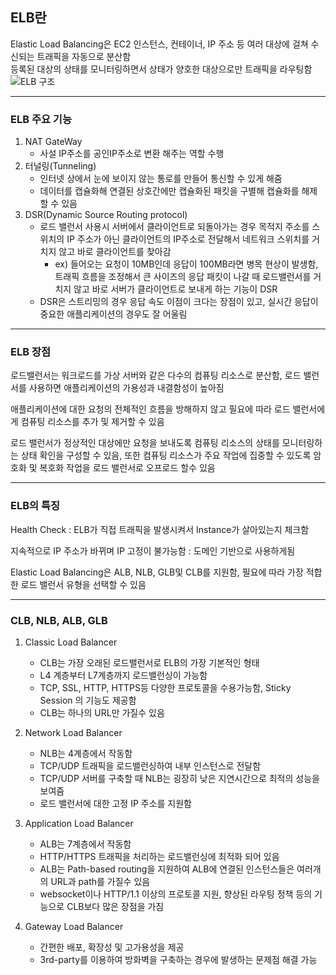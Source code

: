 ## ELB란
Elastic Load Balancing은 EC2 인스턴스, 컨테이너, IP 주소 등 여러 대상에 걸쳐 수신되는 트래픽을 자동으로 분산함  
등록된 대상의 상태를 모니터링하면서 상태가 양호한 대상으로만 트래픽을 라우팅함
![ELB 구조](https://media.amazonwebservices.com/blog/2014/elb_instances_1.png)

---
### ELB 주요 기능
1. NAT GateWay
    * 사설 IP주소를 공인IP주소로 변환 해주는 역할 수행
2. 터널링(Tunneling)
    * 인터넷 상에서 눈에 보이지 않는 통로를 만들어 통신할 수 있게 해줌
    * 데이터를 캡슐화해 연결된 상호간에만 캡슐화된 패킷을 구별해 캡슐화를 해제할 수 있음
3. DSR(Dynamic Source Routing protocol)
    * 로드 밸런서 사용시 서버에서 클라이언트로 되돌아가는 경우 목적지 주소를 스위치의 IP 주소가 아닌 클라이언트의 IP주소로 전달해서 네트워크 스위치를 거치지 않고 바로 클라이언트를 찾아감
        * ex) 들어오는 요청이 10MB인데 응답이 100MB라면 병목 현상이 발생함, 트래픽 흐름을 조정해서 큰 사이즈의 응답 패킷이 나갈 때 로드밸런서를 거치지 않고 바로 서버가 클라이언트로 보내게 하는 기능이 DSR
    * DSR은 스트리밍의 경우 응답 속도 이점이 크다는 장점이 있고, 실시간 응답이 중요한 애플리케이션의 경우도 잘 어울림

---
### ELB 장점
로드밸런서는 워크로드를 가상 서버와 같은 다수의 컴퓨팅 리소스로 분산함, 로드 밸런서를 사용하면 애플리케이션의 가용성과 내결함성이 높아짐  
  
애플리케이션에 대한 요청의 전체적인 흐름을 방해하지 않고 필요에 따라 로드 밸런서에게 컴퓨팅 리소스를 추가 및 제거할 수 있음  
  
로드 밸런서가 정상적인 대상에만 요청을 보내도록 컴퓨팅 리소스의 상태를 모니터링하는 상태 확인을 구성할 수 있음, 또한 컴퓨팅 리소스가 주요 작업에 집중할 수 있도록 암호화 및 복호화 작업을 로드 밸런서로 오프로드 할수 있음  

---
### ELB의 특징
Health Check : ELB가 직접 트래픽을 발생시켜서 Instance가 살아있는지 체크함  
  
지속적으로 IP 주소가 바뀌며 IP 고정이 불가능함 : 도메인 기반으로 사용하게됨  
  
Elastic Load Balancing은 ALB, NLB, GLB및 CLB를 지원함, 필요에 따라 가장 적합한 로드 밸런서 유형을 선택할 수 있음

---
### CLB, NLB, ALB, GLB

1. Classic Load Balancer
    * CLB는 가장 오래된 로드밸런서로 ELB의 가장 기본적인 형태
    * L4 계층부터 L7계층까지 로드밸런싱이 가능함
    * TCP, SSL, HTTP, HTTPS등 다양한 프로토콜을 수용가능함, Sticky Session 의 기능도 제공함
    * CLB는 하나의 URL만 가질수 있음

2. Network Load Balancer
    * NLB는 4계층에서 작동함
    * TCP/UDP 트래픽을 로드밸런싱하여 내부 인스턴스로 전달함
    * TCP/UDP 서버를 구축할 때 NLB는 굉장히 낮은 지연시간으로 최적의 성능을 보여줌
    * 로드 밸런서에 대한 고정 IP 주소를 지원함

3. Application Load Balancer
    * ALB는 7계층에서 작동함
    * HTTP/HTTPS 트래픽을 처리하는 로드밸런싱에 최적화 되어 있음
    * ALB는 Path-based routing을 지원하여 ALB에 연결된 인스턴스들은 여러개의 URL과 path를 가질수 있음
    * websocket이나 HTTP/1.1 이상의 프로토콜 지원, 향상된 라우팅 정책 등의 기능으로 CLB보다 많은 장점을 가짐

4. Gateway Load Balancer
    * 간편한 배포, 확장성 및 고가용성을 제공
    * 3rd-party를 이용하여 방화벽을 구축하는 경우에 발생하는 문제점 해결 가능